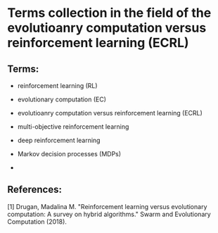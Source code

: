 # Terms collection in the field of the evolutioanry computation versus reinforcement learning (ECRL)

## Terms:

* reinforcement learning (RL)

* evolutionary computation (EC)

* evolutioanry computation versus reinforcement learning (ECRL)

* multi-objective reinforcement learning 

* deep reinforcement learning 

* Markov decision processes (MDPs)

* 


## References:

[1] Drugan, Madalina M. "Reinforcement learning versus evolutionary computation: A survey on hybrid algorithms." Swarm and Evolutionary Computation (2018).
